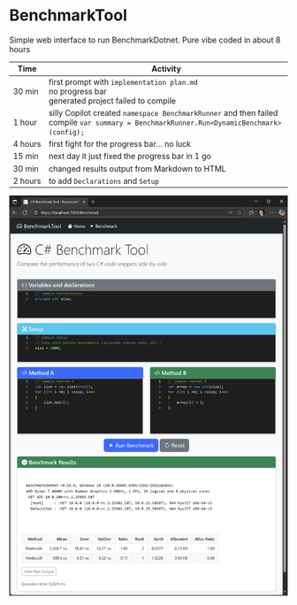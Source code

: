 # BenchmarkTool

Simple web interface to run BenchmarkDotnet.
Pure vibe coded in about 8 hours

| Time     | Activity                                                                                                                                                         |
|----------|------------------------------------------------------------------------------------------------------------------------------------------------------------------|
| 30&nbsp;min   | first prompt with `implementation plan.md`<br>no progress bar<br>generated project failed to compile                                                              |
| 1&nbsp;hour   | silly Copilot created `namespace BenchmarkRunner` and then failed compile `var summary = BenchmarkRunner.Run<DynamicBenchmark>(config);`                                          |
| 4&nbsp;hours  | first fight for the progress bar... no luck                                                                                                                       |
| 15&nbsp;min   | next day it just fixed the progress bar in 1 go                                                                                                                  |
| 30&nbsp;min   | changed results output from Markdown to HTML                                                                                                                     |
| 2&nbsp;hours  | to add `Declarations` and `Setup`                                                                                                                               |

![BenchmarkTool Screenshot](./screenshot.png)
